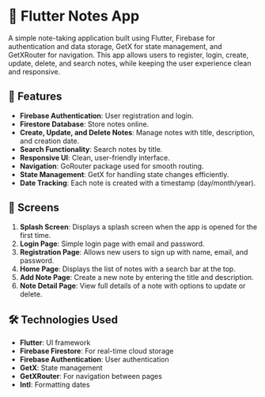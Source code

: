 # 📝 Flutter Notes App

A simple note-taking application built using Flutter, Firebase for authentication and data storage, GetX for state management, and GetXRouter for navigation. This app allows users to register, login, create, update, delete, and search notes, while keeping the user experience clean and responsive.

## 🚀 Features

- **Firebase Authentication**: User registration and login.
- **Firestore Database**: Store notes online.
- **Create, Update, and Delete Notes**: Manage notes with title, description, and creation date.
- **Search Functionality**: Search notes by title.
- **Responsive UI**: Clean, user-friendly interface.
- **Navigation**: GoRouter package used for smooth routing.
- **State Management**: GetX for handling state changes efficiently.
- **Date Tracking**: Each note is created with a timestamp (day/month/year).

## 📱 Screens

1. **Splash Screen**: Displays a splash screen when the app is opened for the first time.
2. **Login Page**: Simple login page with email and password.
3. **Registration Page**: Allows new users to sign up with name, email, and password.
4. **Home Page**: Displays the list of notes with a search bar at the top.
5. **Add Note Page**: Create a new note by entering the title and description.
6. **Note Detail Page**: View full details of a note with options to update or delete.

## 🛠️ Technologies Used

- **Flutter**: UI framework
- **Firebase Firestore**: For real-time cloud storage
- **Firebase Authentication**: User authentication
- **GetX**: State management
- **GetXRouter**: For navigation between pages
- **Intl**: Formatting dates
